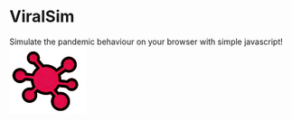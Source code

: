 # ViralSim
Simulate the pandemic behaviour on your browser with simple javascript!
![alt text](img.png)

